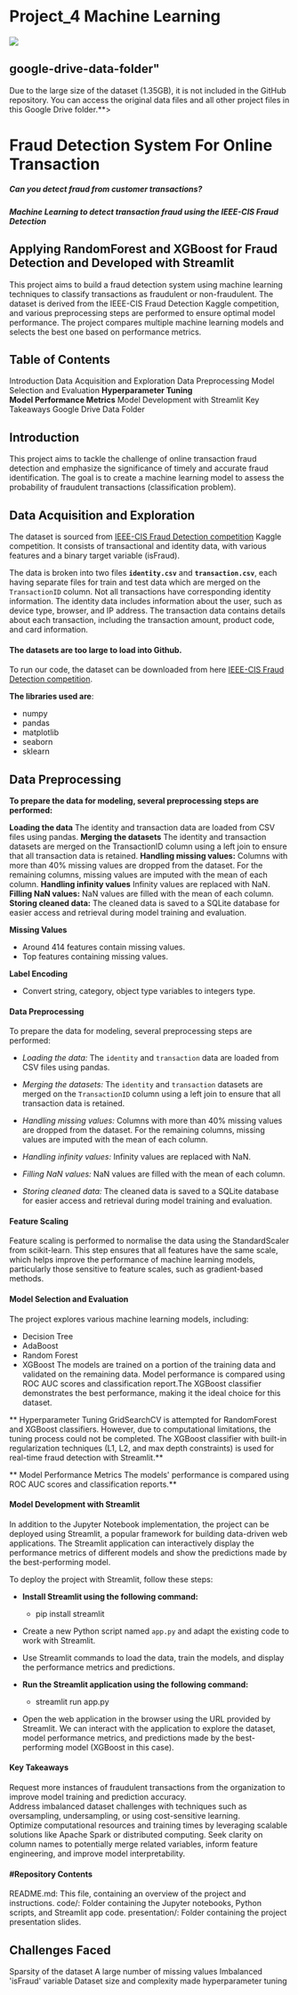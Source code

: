 # Project_4 Machine Learning

#### <p align="center">
  <img src="https://user-images.githubusercontent.com/112173540/225614794-ed8645e6-c6b5-4cea-bfd3-c70c8596f44e.jpg"/>

## google-drive-data-folder"
Due to the large size of the dataset (1.35GB), it is not included in the GitHub repository. You can access the original data files and all other project files in this Google Drive folder.**></a>


# Fraud Detection System For Online Transaction
##### Can you detect fraud from customer transactions?
#####  Machine Learning to detect transaction fraud using the IEEE-CIS Fraud Detection

## Applying RandomForest and XGBoost for Fraud Detection and Developed with Streamlit
This project aims to build a fraud detection system using machine learning techniques to classify transactions as fraudulent or non-fraudulent. The dataset is derived from the IEEE-CIS Fraud Detection Kaggle competition, and various preprocessing steps are performed to ensure optimal model performance. The project compares multiple machine learning models and selects the best one based on performance metrics.

## Table of Contents
Introduction
Data Acquisition and Exploration
Data Preprocessing
Model Selection and Evaluation
****Hyperparameter Tuning  
Model Performance Metrics****
Model Development with Streamlit
Key Takeaways
Google Drive Data Folder


## Introduction

This project aims to tackle the challenge of online transaction fraud detection and emphasize the significance of timely and accurate fraud identification. The goal is to create a machine learning model to assess the probability of fraudulent transactions (classification problem).

## Data Acquisition and Exploration

The dataset is sourced from [IEEE-CIS Fraud Detection competition](https://www.kaggle.com/c/ieee-fraud-detection/overview) Kaggle competition. It consists of transactional and identity data, with various features and a binary target variable (isFraud).

The data is broken into two files **`identity.csv`** and **`transaction.csv`**, each having separate files for train and test data which are merged on the `TransactionID` column. Not all transactions have corresponding identity information. The identity data includes information about the user, such as device type, browser, and IP address. The transaction data contains details about each transaction, including the transaction amount, product code, and card information.

#### The datasets are too large to load into Github. 
To run our code, the dataset can be downloaded from here [IEEE-CIS Fraud Detection competition](https://www.kaggle.com/c/ieee-fraud-detection/overview).

**The libraries used are**:  
- numpy
- pandas
- matplotlib
- seaborn
- sklearn


## Data Preprocessing   

**To prepare the data for modeling, several preprocessing steps are performed:**

**Loading the data**
The identity and transaction data are loaded from CSV files using pandas.
**Merging the datasets** The identity and transaction datasets are merged on the TransactionID column using a left join to ensure that all transaction data is retained.
**Handling missing values:**
Columns with more than 40% missing values are dropped from the dataset. For the remaining columns, missing values are imputed with the mean of each column.
**Handling infinity values**
Infinity values are replaced with NaN.
**Filling NaN values:**
NaN values are filled with the mean of each column.
**Storing cleaned data:**
The cleaned data is saved to a SQLite database for easier access and retrieval during model training and evaluation.




**Missing Values**
- Around 414 features contain missing values.
- Top features containing missing values.

**Label Encoding**
- Convert string, category, object type variables to integers type.

#### Data Preprocessing
To prepare the data for modeling, several preprocessing steps are performed:

  - *Loading the data:* The `identity` and `transaction` data are loaded from CSV files using pandas.

  - *Merging the datasets:* The `identity` and `transaction` datasets are merged on the `TransactionID` column using a left join to ensure that all transaction data is retained.

  - *Handling missing values:* Columns with more than 40% missing values are dropped from the dataset. For the remaining columns, missing values are imputed with the mean of each column.

  - *Handling infinity values:* Infinity values are replaced with NaN.

  - *Filling NaN values:* NaN values are filled with the mean of each column.

  - *Storing cleaned data:* The cleaned data is saved to a SQLite database for easier access and retrieval during model training and evaluation.

#### Feature Scaling
Feature scaling is performed to normalise the data using the StandardScaler from scikit-learn. This step ensures that all features have the same scale, which helps improve the performance of machine learning models, particularly those sensitive to feature scales, such as gradient-based methods.

####  Model Selection and Evaluation
The project explores various machine learning models, including:

  - Decision Tree
  - AdaBoost
  - Random Forest
  - XGBoost
The models are trained on a portion of the training data and validated on the remaining data. Model performance is compared using ROC AUC scores and classification report.The XGBoost classifier demonstrates the best performance, making it the ideal choice for this dataset.

** Hyperparameter Tuning
GridSearchCV is attempted for RandomForest and XGBoost classifiers. However, due to computational limitations, the tuning process could not be completed. The XGBoost classifier with built-in regularization techniques (L1, L2, and max depth constraints) is used for real-time fraud detection with Streamlit.**



** Model Performance Metrics
The models' performance is compared using ROC AUC scores and classification reports.**



#### Model Development with Streamlit 
In addition to the Jupyter Notebook implementation, the project can be deployed using Streamlit, a popular framework for building data-driven web applications. The Streamlit application can interactively display the performance metrics of different models and show the predictions made by the best-performing model.

To deploy the project with Streamlit, follow these steps:

  - **Install Streamlit using the following command:**
      -  pip install streamlit
      
  - Create a new Python script named `app.py` and adapt the existing code to work with Streamlit. 
  - Use Streamlit commands to load the data, train the models, and display the performance metrics and predictions.

  - **Run the Streamlit application using the following command:**
      - streamlit run app.py

  - Open the web application in the browser using the URL provided by Streamlit. We can interact with the application to explore the dataset, model performance metrics, and predictions made by the best-performing model (XGBoost in this case).

#### Key Takeaways
Request more instances of fraudulent transactions from the organization to improve model training and prediction accuracy.  
Address imbalanced dataset challenges with techniques such as oversampling, undersampling, or using cost-sensitive learning.    
Optimize computational resources and training times by leveraging scalable solutions like Apache Spark or distributed computing.
Seek clarity on column names to potentially merge related variables, inform feature engineering, and improve model interpretability.  
#### #Repository Contents
README.md: This file, containing an overview of the project and instructions.
code/: Folder containing the Jupyter notebooks, Python scripts, and Streamlit app code.
presentation/: Folder containing the project presentation slides.


## Challenges Faced
Sparsity of the dataset
A large number of missing values
Imbalanced 'isFraud' variable
Dataset size and complexity made hyperparameter tuning


